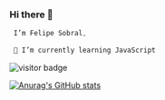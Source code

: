 ### Hi there 👋

```kotlin
 I’m Felipe Sobral,
 
 🌱 I’m currently learning JavaScript 
```
![visitor badge](https://visitor-badge.glitch.me/badge?page_id=SoSoJigsaw.visitor-badge)

[![Anurag's GitHub stats](https://github-readme-stats.vercel.app/api?username=SoSoJigsaw)](https://github.com/anuraghazra/github-readme-stats)




